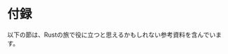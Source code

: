 <!--
# Appendix
-->

# 付録

<!--
The following sections contain reference material you may find useful in your
Rust journey.
-->

以下の節は、Rustの旅で役に立つと思えるかもしれない参考資料を含んでいます。
